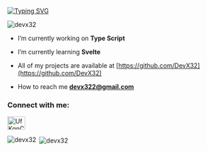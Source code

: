 
[![Typing SVG](https://readme-typing-svg.herokuapp.com?font=Fira+Code&pause=1000&color=00F7F5&width=435&lines=MY+NAME+IS+DEVX;SELF+TAUGHT+DEVELOPER+FROM+NEPAL)](https://git.io/typing-svg)
<p align="left"> <img src="https://komarev.com/ghpvc/?username=devx32&label=Profile%20views&color=0e75b6&style=flat" alt="devx32" /> </p>

-  I’m currently working on **Type Script**

-  I’m currently learning **Svelte**

-  All of my projects are available at [https://github.com/DevX32](https://github.com/DevX32)

-  How to reach me **devx322@gmail.com**

<h3 align="left">Connect with me:</h3>
<p align="left">
<a href="https://discord.gg/UfKqnCqPuk" target="blank"><img align="center" src="https://raw.githubusercontent.com/rahuldkjain/github-profile-readme-generator/master/src/images/icons/Social/discord.svg" alt="UfKqnCqPuk" height="30" width="40" /></a>
</p>

<p><img align="left" src="https://github-readme-stats.vercel.app/api/top-langs?username=devx32&show_icons=true&locale=en&layout=compact" alt="devx32" /></p>

<p>&nbsp;<img align="center" src="https://github-readme-stats.vercel.app/api?username=devx32&show_icons=true&locale=en" alt="devx32" /></p>
